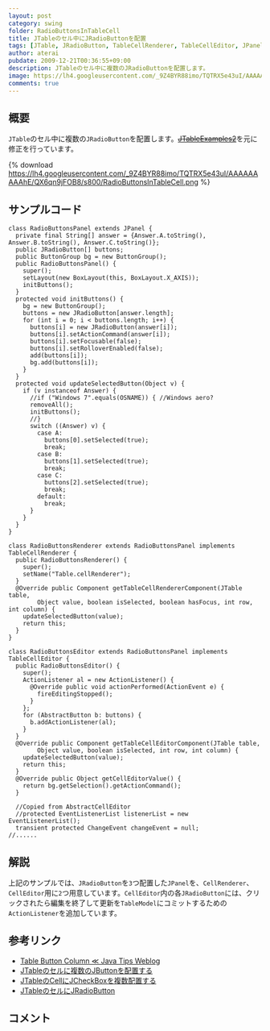 ```yaml
---
layout: post
category: swing
folder: RadioButtonsInTableCell
title: JTableのセル中にJRadioButtonを配置
tags: [JTable, JRadioButton, TableCellRenderer, TableCellEditor, JPanel, ActionListener]
author: aterai
pubdate: 2009-12-21T00:36:55+09:00
description: JTableのセル中に複数のJRadioButtonを配置します。
image: https://lh4.googleusercontent.com/_9Z4BYR88imo/TQTRX5e43uI/AAAAAAAAAhE/QX6qn9jFOB8/s800/RadioButtonsInTableCell.png
comments: true
---
```

## 概要
`JTable`のセル中に複数の`JRadioButton`を配置します。~~[JTableExamples2](http://www2.gol.com/users/tame/swing/examples/JTableExamples2.html)~~を元に修正を行っています。

{% download https://lh4.googleusercontent.com/_9Z4BYR88imo/TQTRX5e43uI/AAAAAAAAAhE/QX6qn9jFOB8/s800/RadioButtonsInTableCell.png %}

## サンプルコード
<pre class="prettyprint"><code>class RadioButtonsPanel extends JPanel {
  private final String[] answer = {Answer.A.toString(), Answer.B.toString(), Answer.C.toString()};
  public JRadioButton[] buttons;
  public ButtonGroup bg = new ButtonGroup();
  public RadioButtonsPanel() {
    super();
    setLayout(new BoxLayout(this, BoxLayout.X_AXIS));
    initButtons();
  }
  protected void initButtons() {
    bg = new ButtonGroup();
    buttons = new JRadioButton[answer.length];
    for (int i = 0; i &lt; buttons.length; i++) {
      buttons[i] = new JRadioButton(answer[i]);
      buttons[i].setActionCommand(answer[i]);
      buttons[i].setFocusable(false);
      buttons[i].setRolloverEnabled(false);
      add(buttons[i]);
      bg.add(buttons[i]);
    }
  }
  protected void updateSelectedButton(Object v) {
    if (v instanceof Answer) {
      //if ("Windows 7".equals(OSNAME)) { //Windows aero?
      removeAll();
      initButtons();
      //}
      switch ((Answer) v) {
        case A:
          buttons[0].setSelected(true);
          break;
        case B:
          buttons[1].setSelected(true);
          break;
        case C:
          buttons[2].setSelected(true);
          break;
        default:
          break;
      }
    }
  }
}
</code></pre>
<pre class="prettyprint"><code>class RadioButtonsRenderer extends RadioButtonsPanel implements TableCellRenderer {
  public RadioButtonsRenderer() {
    super();
    setName("Table.cellRenderer");
  }
  @Override public Component getTableCellRendererComponent(JTable table,
        Object value, boolean isSelected, boolean hasFocus, int row, int column) {
    updateSelectedButton(value);
    return this;
  }
}
</code></pre>
<pre class="prettyprint"><code>class RadioButtonsEditor extends RadioButtonsPanel implements TableCellEditor {
  public RadioButtonsEditor() {
    super();
    ActionListener al = new ActionListener() {
      @Override public void actionPerformed(ActionEvent e) {
        fireEditingStopped();
      }
    };
    for (AbstractButton b: buttons) {
      b.addActionListener(al);
    }
  }
  @Override public Component getTableCellEditorComponent(JTable table,
        Object value, boolean isSelected, int row, int column) {
    updateSelectedButton(value);
    return this;
  }
  @Override public Object getCellEditorValue() {
    return bg.getSelection().getActionCommand();
  }

  //Copied from AbstractCellEditor
  //protected EventListenerList listenerList = new EventListenerList();
  transient protected ChangeEvent changeEvent = null;
//......
</code></pre>

## 解説
上記のサンプルでは、`JRadioButton`を`3`つ配置した`JPanel`を、`CellRenderer`、`CellEditor`用に`2`つ用意しています。`CellEditor`内の各`JRadioButton`には、クリックされたら編集を終了して更新を`TableModel`にコミットするための`ActionListener`を追加しています。

## 参考リンク
- [Table Button Column ≪ Java Tips Weblog](http://tips4java.wordpress.com/2009/07/12/table-button-column/)
- [JTableのセルに複数のJButtonを配置する](http://ateraimemo.com/Swing/MultipleButtonsInTableCell.html)
- [JTableのCellにJCheckBoxを複数配置する](http://ateraimemo.com/Swing/CheckBoxesInTableCell.html)
- [JTableのセルにJRadioButton](http://ateraimemo.com/Swing/RadioButtonCellEditor.html)

<!-- dummy comment line for breaking list -->

## コメント
